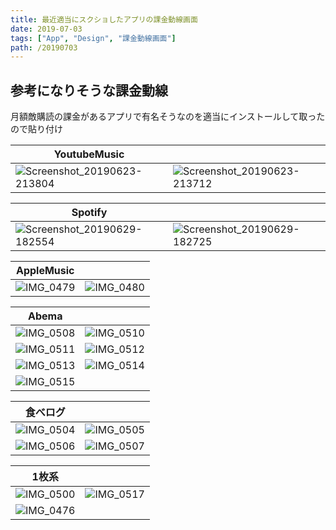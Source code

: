 ```yaml
---
title: 最近適当にスクショしたアプリの課金動線画面
date: 2019-07-03
tags: ["App", "Design", "課金動線画面"]
path: /20190703
---
```


## 参考になりそうな課金動線

月額敵購読の課金があるアプリで有名そうなのを適当にインストールして取ったので貼り付け

| YoutubeMusic |  |
| --- | --- |
| ![Screenshot_20190623-213804](https://user-images.githubusercontent.com/34805701/60495768-66a7d200-9cec-11e9-8738-7a94b3e12512.png) | ![Screenshot_20190623-213712](https://user-images.githubusercontent.com/34805701/60495767-66a7d200-9cec-11e9-8a9f-faa073e69175.png) |

| Spotify |  |
| --- | --- |
| ![Screenshot_20190629-182554](https://user-images.githubusercontent.com/34805701/60495770-66a7d200-9cec-11e9-8956-9be86fac8399.png) | ![Screenshot_20190629-182725](https://user-images.githubusercontent.com/34805701/60495771-67406880-9cec-11e9-81ad-ae5c61bf98ef.png) |

| AppleMusic |  |
| --- | --- |
| ![IMG_0479](https://user-images.githubusercontent.com/34805701/60496636-32351580-9cee-11e9-8ee4-fb8c056c4208.PNG) | ![IMG_0480](https://user-images.githubusercontent.com/34805701/60496645-36613300-9cee-11e9-97ab-453ac2858872.PNG) |

| Abema |  | 
| --- | --- |
| ![IMG_0508](https://user-images.githubusercontent.com/34805701/60495795-70313a00-9cec-11e9-9d0b-30c1e9eb265d.png) | ![IMG_0510](https://user-images.githubusercontent.com/34805701/60495793-70313a00-9cec-11e9-8921-8c4cc3834820.png) |
| ![IMG_0511](https://user-images.githubusercontent.com/34805701/60495792-70313a00-9cec-11e9-87ff-adb82db7e307.png) | ![IMG_0512](https://user-images.githubusercontent.com/34805701/60495791-70313a00-9cec-11e9-96bc-54be45377034.png) |
| ![IMG_0513](https://user-images.githubusercontent.com/34805701/60495789-6f98a380-9cec-11e9-96af-10e8de4f7679.png) | ![IMG_0514](https://user-images.githubusercontent.com/34805701/60495788-6f98a380-9cec-11e9-9560-3236331a6b35.png) |
| ![IMG_0515](https://user-images.githubusercontent.com/34805701/60495786-6f98a380-9cec-11e9-9b99-85edb2d1b85b.png) |  |


| 食べログ  |  |
| --- | --- |
| ![IMG_0504](https://user-images.githubusercontent.com/34805701/60495799-70c9d080-9cec-11e9-9de8-ea113cbe3945.png) | ![IMG_0505](https://user-images.githubusercontent.com/34805701/60495798-70c9d080-9cec-11e9-9306-baf9cf4193ac.png) |
| ![IMG_0506](https://user-images.githubusercontent.com/34805701/60495797-70c9d080-9cec-11e9-9716-728331207197.png) | ![IMG_0507](https://user-images.githubusercontent.com/34805701/60495796-70c9d080-9cec-11e9-9fb5-cf8803e33ef2.png) |



| 1枚系 |  |
| --- | --- |
| ![IMG_0500](https://user-images.githubusercontent.com/34805701/60495783-6f000d00-9cec-11e9-9a77-e0d6c0b9611b.png) | ![IMG_0517](https://user-images.githubusercontent.com/34805701/60495785-6f98a380-9cec-11e9-9204-8ff119219fb5.png) |
| ![IMG_0476](https://user-images.githubusercontent.com/34805701/60496716-5a247900-9cee-11e9-9a05-c4baed849e0b.PNG) |  | 
